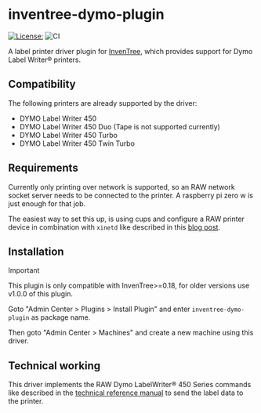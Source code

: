 # inventree-dymo-plugin

[![License: ](https://img.shields.io/badge/License-GPLv3-yellow.svg)](https://opensource.org/license/gpl-3-0)
![CI](https://github.com/wolflu05/inventree-dymo-plugin/actions/workflows/ci.yml/badge.svg)

A label printer driver plugin for [InvenTree](https://inventree.org/), which provides support for Dymo Label Writer® printers.

## Compatibility

The following printers are already supported by the driver:

- DYMO Label Writer 450
- DYMO Label Writer 450 Duo (Tape is not supported currently)
- DYMO Label Writer 450 Turbo
- DYMO Label Writer 450 Twin Turbo

## Requirements

Currently only printing over network is supported, so an RAW network socket server needs to be connected to the printer. A raspberry pi zero w is just enough for that job.

The easiest way to set this up, is using cups and configure a RAW printer device in combination with `xinetd` like described in this [blog post](https://nerdig.es/labelwriter-im-netz-teil1/).

## Installation

> [!IMPORTANT]
> This plugin is only compatible with InvenTree>=0.18, for older versions use v1.0.0 of this plugin.

Goto "Admin Center > Plugins > Install Plugin" and enter `inventree-dymo-plugin` as package name.

Then goto "Admin Center > Machines" and create a new machine using this driver.

## Technical working

This driver implements the RAW Dymo LabelWriter® 450 Series commands like described in the [technical reference manual](https://download.dymo.com/dymo/technical-data-sheets/LW%20450%20Series%20Technical%20Reference.pdf) to send the label data to the printer.

